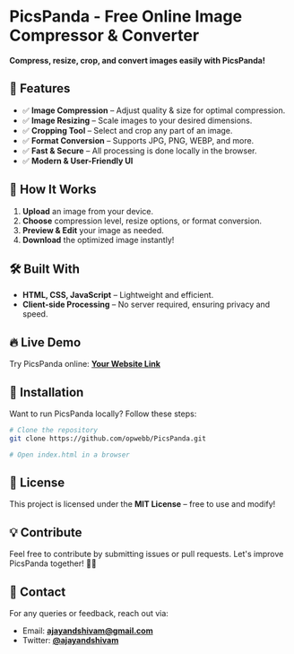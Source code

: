 # PicsPanda - Free Online Image Compressor & Converter
**Compress, resize, crop, and convert images easily with PicsPanda!**

## 🚀 Features
- ✅ **Image Compression** – Adjust quality & size for optimal compression.
- ✅ **Image Resizing** – Scale images to your desired dimensions.
- ✅ **Cropping Tool** – Select and crop any part of an image.
- ✅ **Format Conversion** – Supports JPG, PNG, WEBP, and more.
- ✅ **Fast & Secure** – All processing is done locally in the browser.
- ✅ **Modern & User-Friendly UI**

## 🎯 How It Works
1. **Upload** an image from your device.
2. **Choose** compression level, resize options, or format conversion.
3. **Preview & Edit** your image as needed.
4. **Download** the optimized image instantly!

## 🛠 Built With
- **HTML, CSS, JavaScript** – Lightweight and efficient.
- **Client-side Processing** – No server required, ensuring privacy and speed.

## 🔥 Live Demo
Try PicsPanda online: **[Your Website Link](https://picspanda.com)**

## 📂 Installation
Want to run PicsPanda locally? Follow these steps:
```sh
# Clone the repository
git clone https://github.com/opwebb/PicsPanda.git

# Open index.html in a browser
```

## 📜 License
This project is licensed under the **MIT License** – free to use and modify!

## 💡 Contribute
Feel free to contribute by submitting issues or pull requests. Let's improve PicsPanda together! 🎨🚀

## 📩 Contact
For any queries or feedback, reach out via:
- Email: **ajayandshivam@gmail.com**
- Twitter: **[@ajayandshivam](https://twitter.com/ajayandshivam)**

